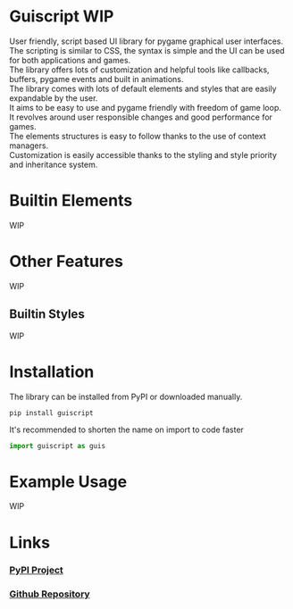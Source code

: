 # Guiscript WIP

User friendly, script based UI library for pygame graphical user interfaces.<br>
The scripting is similar to CSS, the syntax is simple and the UI can be used for both applications and games.<br>
The library offers lots of customization and helpful tools like callbacks, buffers, pygame events and built in animations.<br>
The library comes with lots of default elements and styles that are easily expandable by the user.<br>
It aims to be easy to use and pygame friendly with freedom of game loop.<br>
It revolves around user responsible changes and good performance for games.<br>
The elements structures is easy to follow thanks to the use of context managers.<br>
Customization is easily accessible thanks to the styling and style priority and inheritance system.

# Builtin Elements
WIP

# Other Features
WIP

## Builtin Styles
WIP

# Installation
The library can be installed from PyPI or downloaded manually.
```
pip install guiscript
```
It's recommended to shorten the name on import to code faster
```py
import guiscript as guis
```

# Example Usage
WIP

# Links
### [PyPI Project](https://pypi.org/project/guiscript/)
### [Github Repository](https://github.com/Damus666/Guiscript)